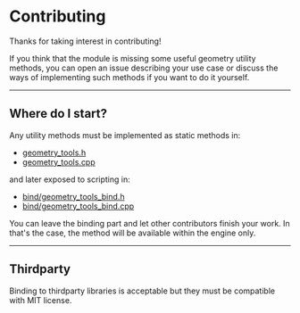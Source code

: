 # Contributing

Thanks for taking interest in contributing!

If you think that the module is missing some useful geometry utility methods,
you can open an issue describing your use case or discuss the ways of
implementing such methods if you want to do it yourself.

---

## Where do I start?

Any utility methods must be implemented as static methods in:

* [geometry_tools.h](geometry_tools.h)
* [geometry_tools.cpp](geometry_tools.cpp) 

and later exposed to scripting in:

* [bind/geometry_tools_bind.h](bind/geometry_tools_bind.h)
* [bind/geometry_tools_bind.cpp](bind/geometry_tools_bind.cpp)

You can leave the binding part and let other contributors finish your work. In
that's the case, the method will be available within the engine only.

---

## Thirdparty

Binding to thirdparty libraries is acceptable but they must be compatible with
MIT license.
